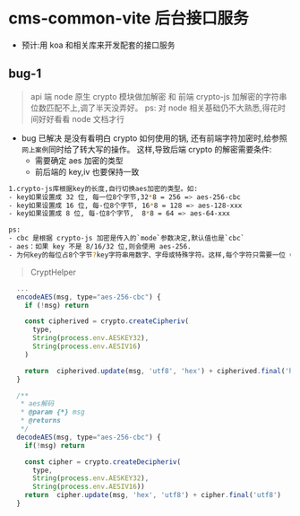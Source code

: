 # cms-common-vite 后台接口服务

- 预计:用 koa 和相关库来开发配套的接口服务

## bug-1

> api 端 node 原生 crypto 模块做加解密 和 前端 crypto-js 加解密的字符串位数匹配不上,调了半天没弄好。
> ps: 对 node 相关基础仍不大熟悉,得花时间好好看看 node 文档才行

- bug 已解决
  是没有看明白 crypto 如何使用的锅, 还有前端字符加密时,给参照`网上案例`同时给了转大写的操作。
  这样,导致后端 crypto 的解密需要条件:
  - 需要确定 aes 加密的类型
  - 前后端的 key,iv 也要保持一致

```bash
1.crypto-js库根据key的长度,自行切换aes加密的类型。如:
- key如果设置成 32 位, 每一位8个字节,32*8 = 256 => aes-256-cbc
- key如果设置成 16 位, 每-位8个字节, 16*8 = 128 => aes-128-xxx
- key如果设置成 8 位, 每-位8个字节,  8*8 = 64 => aes-64-xxx

ps:
- cbc 是根据 crypto-js 加密是传入的`mode`参数决定,默认值也是`cbc`
- aes：如果 key 不是 8/16/32 位,则会使用 aes-256.
- 为何key的每位占8个字节?key字符串用数字、字母或特殊字符。这样,每个字符只需要一位（这里理解可能有误）
```

> CryptHelper

```javascript
  ...
  encodeAES(msg, type="aes-256-cbc") {
    if (!msg) return

    const cipherived = crypto.createCipheriv(
      type,
      String(process.env.AESKEY32),
      String(process.env.AESIV16)
    )

    return  cipherived.update(msg, 'utf8', 'hex') + cipherived.final('hex')
  }

  /**
   * aes解码
   * @param {*} msg
   * @returns
   */
  decodeAES(msg, type="aes-256-cbc") {
    if(!msg) return

    const cipher = crypto.createDecipheriv(
      type,
      String(process.env.AESKEY32),
      String(process.env.AESIV16))
    return  cipher.update(msg, 'hex', 'utf8') + cipher.final('utf8')
  }
```
